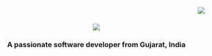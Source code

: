 <img align="right" src="https://visitor-badge.laobi.icu/badge?page_id=SwayamJain8.SwayamJain8" />

<h1 align="center">
    <img src="https://readme-typing-svg.herokuapp.com/?font-Righteous&size=35&center-true&vCenter-true&width-500&height=70&duration-4000&lines= Hi+There!+👋;+I'm+Swayam+Jain!;" />
</h1>
<h3 align="center">A passionate software developer from Gujarat, India</h3>
<br/>




<!--
## Hi there 👋

<div align="center"> 

<h2 align="center">Leetcode Info<h2>  

<p align="center">
  
  <img  align=top flex-grow=1 src="https://leetcard.jacoblin.cool/swayamjain8?theme=dark&font=Nunito&ext=heatmap" />  
</p>



<br/>
  <h2 align="center">⚡ Current Stats ⚡</h2>
<br>
<div align=center>
  <img width=390 src="https://streak-stats.demolab.com/?user=swayamjain8&count_private=true&theme=react&border_radius=10&border_radius=10" alt="streak stats"/>
  <img width=390 src="https://github-readme-stats.vercel.app/api?username=swayamjain8&show_icons=true&theme=react&rank_icon=github&border_radius=10" alt="readme stats" />
  <img width=325 align="center" src="https://github-readme-stats.vercel.app/api/top-langs/?username=swayamjain8&hide=HTML&langs_count=8&layout=compact&theme=react&border_radius=10&size_weight=0.5&count_weight=0.5&exclude_repo=github-readme-stats" alt="top langs" />
</div>

  <br/>

<br/><br/>
-->

